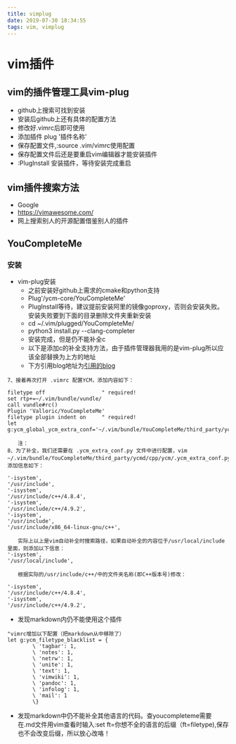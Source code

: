 ```yaml
---
title: vimplug
date: 2019-07-30 18:34:55
tags: vim, vimplug
---
```


# vim插件

## vim的插件管理工具vim-plug

- github上搜索可找到安装
- 安装后github上还有具体的配置方法
- 修改好.vimrc后即可使用
- 添加插件	plug '插件名称'
- 保存配置文件,:source .vim/vimrc使用配置
- 保存配置文件后还是要重启vim编辑器才能安装插件
- :PlugInstall 安装插件，等待安装完成重启

## vim插件搜索方法

- Google
- https://vimawesome.com/
- 网上搜索别人的开源配置借鉴别人的插件

## YouCompleteMe

### 安装

- vim-plug安装
	- 之前安装好github上需求的cmake和python支持
	- Plug'/ycm-core/YouCompleteMe' 
	- PlugInstall等待，建议提前安装阿里的镜像goproxy，否则会安装失败。安装失败要到下面的目录删除文件夹重新安装
	- cd ~/.vim/plugged/YouCompleteMe/
	- python3 install.py --clang-completer
	- 安装完成，但是仍不能补全c
	- 以下是添加c的补全支持方法，由于插件管理器我用的是vim-plug所以应该全部替换为上方的地址
	- 下方引用blog地址为[引用的blog](https://www.cnblogs.com/alinh/p/6699789.html)
```
7、接着再次打开 .vimrc 配置YCM，添加内容如下：

filetype off                  " required!
set rtp+=~/.vim/bundle/vundle/
call vundle#rc()
Plugin 'Valloric/YouCompleteMe'
filetype plugin indent on     " required!
let g:ycm_global_ycm_extra_conf='~/.vim/bundle/YouCompleteMe/third_party/ycmd/cpp/ycm/.ycm_extra_conf.py'

　　注：
8、为了补全，我们还需要在 .ycm_extra_conf.py 文件中进行配置，vim ~/.vim/bundle/YouCompleteMe/third_party/ycmd/cpp/ycm/.ycm_extra_conf.py；添加信息如下：

'-isystem',
'/usr/include',
'-isystem',
'/usr/include/c++/4.8.4',
'-isystem',
'/usr/include/c++/4.9.2',
'-isystem',
'/usr/include',
'/usr/include/x86_64-linux-gnu/c++',

　　实际上以上是vim自动补全时搜索路径，如果自动补全的内容位于/usr/local/include里面，则添加以下信息：
'-isystem',
'/usr/local/include',

　　根据实际的/usr/include/c++/中的文件夹名称(即C++版本号)修改：

'-isystem',
'/usr/include/c++/4.8.4',
'-isystem',
'/usr/include/c++/4.9.2',
```
- 发现markdown内仍不能使用这个插件	
```
"vimrc增加以下配置（把markdown从中移除了）
let g:ycm_filetype_blacklist = {
        \ 'tagbar': 1,
        \ 'notes': 1,
        \ 'netrw': 1,
        \ 'unite': 1,
        \ 'text': 1,
        \ 'vimwiki': 1,
        \ 'pandoc': 1,
        \ 'infolog': 1,
        \ 'mail': 1
        \}
```
- 发现markdown中仍不能补全其他语言的代码。查youcompleteme需要在.md文件用vim查看时输入:set ft=你想不全的语言的后缀（ft=filetype),保存也不会改变后缀，所以放心改咯！
